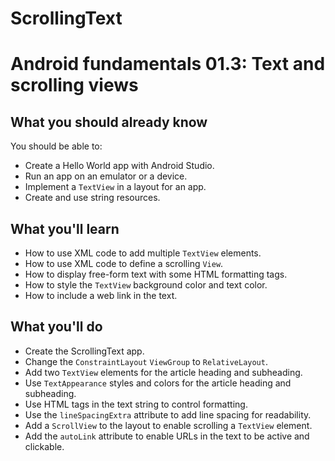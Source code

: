 # ScrollingText

# Android fundamentals 01.3: Text and scrolling views


## What you should already know

You should be able to:

-   Create a Hello World app with Android Studio.
-   Run an app on an emulator or a device.
-   Implement a  `TextView`  in a layout for an app.
-   Create and use string resources.

## What you'll learn

-   How to use XML code to add multiple  `TextView`  elements.
-   How to use XML code to define a scrolling  `View`.
-   How to display free-form text with some HTML formatting tags.
-   How to style the  `TextView`  background color and text color.
-   How to include a web link in the text.

## What you'll do

-   Create the ScrollingText app.
-   Change the  `ConstraintLayout`  `ViewGroup`  to  `RelativeLayout`.
-   Add two  `TextView`  elements for the article heading and subheading.
-   Use  `TextAppearance`  styles and colors for the article heading and subheading.
-   Use HTML tags in the text string to control formatting.
-   Use the  `lineSpacingExtra`  attribute to add line spacing for readability.
-   Add a  `ScrollView`  to the layout to enable scrolling a  `TextView`  element.
-   Add the  `autoLink`  attribute to enable URLs in the text to be active and clickable.

